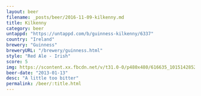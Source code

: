 ```yaml
---
layout: beer
filename: _posts/beer/2016-11-09-kilkenny.md
title: Kilkenny
category: beer
untappd: "https://untappd.com/b/guinness-kilkenny/6337"
country: "Ireland"
brewery: "Guinness"
breweryURL: "/brewery/guinness.html"
style: "Red Ale - Irish"
score: 5
img: https://scontent.xx.fbcdn.net/v/t31.0-0/p480x480/616635_10151428526818745_310997790_o.jpg?_nc_cat=106&_nc_ohc=cN_T6W8YdNgAQkpHpowYsxq0_6BvVq5dnoPOD5fnKcY3Gl-4m4f92rSUQ&_nc_ht=scontent.xx&oh=57996643d55572752758bdf8fd8d41c1&oe=5E408D0F
beer-date: "2013-01-13"
desc: "A little too bitter"
permalink: /beer/:title.html
---
```

